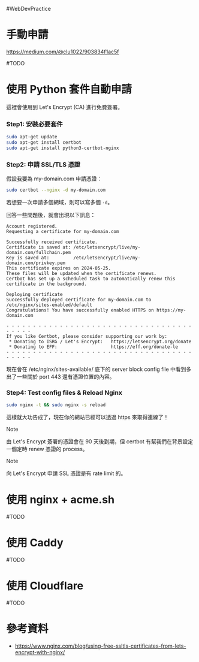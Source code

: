 #WebDevPractice 

# 手動申請

https://medium.com/@clu1022/903834f1ac5f

#TODO 

# 使用 Python 套件自動申請

這裡會使用到 Let's Encrypt (CA) 進行免費簽署。

### Step1: 安裝必要套件

```bash
sudo apt-get update
sudo apt-get install certbot
sudo apt-get install python3-certbot-nginx
```

### Step2: 申請 SSL/TLS 憑證

假設我要為 my-domain.com 申請憑證：

```bash
sudo certbot --nginx -d my-domain.com
```

若想要一次申請多個網域，則可以寫多個 `-d`。

回答一些問題後，就會出現以下訊息：

```plaintext
Account registered.
Requesting a certificate for my-domain.com

Successfully received certificate.
Certificate is saved at: /etc/letsencrypt/live/my-domain.com/fullchain.pem
Key is saved at:         /etc/letsencrypt/live/my-domain.com/privkey.pem
This certificate expires on 2024-05-25.
These files will be updated when the certificate renews.
Certbot has set up a scheduled task to automatically renew this certificate in the background.

Deploying certificate
Successfully deployed certificate for my-domain.com to /etc/nginx/sites-enabled/default
Congratulations! You have successfully enabled HTTPS on https://my-domain.com

- - - - - - - - - - - - - - - - - - - - - - - - - - - - - - - - - - - - - - - -
If you like Certbot, please consider supporting our work by:
 * Donating to ISRG / Let's Encrypt:   https://letsencrypt.org/donate
 * Donating to EFF:                    https://eff.org/donate-le
- - - - - - - - - - - - - - - - - - - - - - - - - - - - - - - - - - - - - - - -
```

現在會在 /etc/nginx/sites-available/ 底下的 server block config file 中看到多出了一些關於 port 443 還有憑證位置的內容。

### Step4: Test config files & Reload Nginx

```bash
sudo nginx -t && sudo nginx -s reload
```

這樣就大功告成了，現在你的網站已經可以透過 https 來取得連線了！

>[!Note]
>由 Let's Encrypt 簽署的憑證會在 90 天後到期，但 certbot 有幫我們在背景設定一個定時 renew 憑證的 process。

>[!Note]
>向 Let's Encrypt 申請 SSL 憑證是有 rate limit 的。

# 使用 nginx + acme.sh

#TODO 

# 使用 Caddy

#TODO 

# 使用 Cloudflare

#TODO 

# 參考資料

- <https://www.nginx.com/blog/using-free-ssltls-certificates-from-lets-encrypt-with-nginx/>
